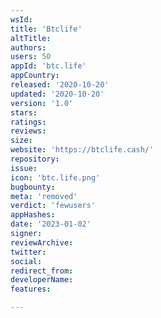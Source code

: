 ```yaml
---
wsId: 
title: 'Btclife'
altTitle: 
authors: 
users: 50
appId: 'btc.life'
appCountry: 
released: '2020-10-20'
updated: '2020-10-20'
version: '1.0'
stars: 
ratings: 
reviews: 
size: 
website: 'https://btclife.cash/'
repository: 
issue: 
icon: 'btc.life.png'
bugbounty: 
meta: 'removed'
verdict: 'fewusers'
appHashes: 
date: '2023-01-02'
signer: 
reviewArchive: 
twitter: 
social: 
redirect_from: 
developerName: 
features: 

---
```


